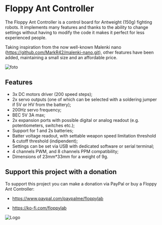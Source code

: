 # Floppy Ant Controller

The Floppy Ant Controller is a control board for Antweight (150g) fighting robots. It implements many features and thanks to the ability to change settings without having to modify the code it makes it perfect for less experienced people.

Taking inspiration from the now well-known Malenki nano (https://github.com/MarkR42/malenki-nano.git), other features have been added, maintaining a small size and an affordable price.

![foto](https://github.com/FloppyO1/Floppy-Ant-Controller/blob/main/HARDWARE/images/render%201.png?raw=true)
## Features

- 3x DC motors driver (200 speed steps);
- 2x servo outputs (one of which can be selected with a soldering jumper if 5V or HV from the battery);
- 200Hz servo frequency;
- BEC 5V 3A max;
- 2x expansion ports with possible digital or analog readout (e.g. potentiometers, switches etc.);
- Support for 1 and 2s batteries;
- Batter voltage readout, with settable weapon speed limitation threshold & cutoff threshold (indipendent);
- Settings can be set via USB with dedicated software or serial terminal;
- 4 channels PWM, and 8 channels PPM compatibility;
- Dimensions of 23mm*33mm for a weight of 9g.
## Support this project with a donation

To support this project you can make a donation via PayPal or buy a Floppy Ant Controller:

- https://www.paypal.com/paypalme/floppylab

- https://ko-fi.com/floppylab


![Logo](https://camo.githubusercontent.com/2242e76f771bd95c9bc8889541ca2c485dc244c0db349b7c886ae264c53f971a/68747470733a2f2f666c6f7070796c61622e616c74657276697374612e6f72672f77702d636f6e74656e742f75706c6f6164732f323032332f30322f63726f707065642d5374656d6d612d736372697474612d746f6e64612e706e67)

